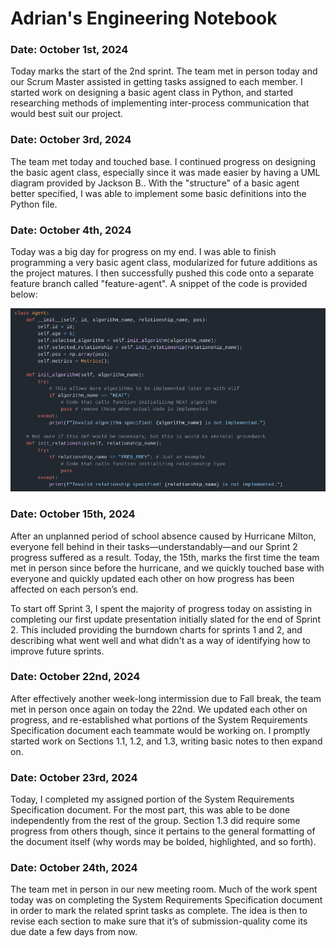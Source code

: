 # Adrian's Engineering Notebook
### Date: October 1st, 2024
Today marks the start of the 2nd sprint. The team met in person today and our Scrum Master assisted in getting tasks assigned to each member. I started work on designing a basic agent class in Python, and started researching methods of implementing inter-process communication that would best suit our project.

### Date: October 3rd, 2024
The team met today and touched base. I continued progress on designing the basic agent class, especially since it was made easier by having a UML diagram provided by Jackson B.. With the "structure" of a basic agent better specified, I was able to implement some basic definitions into the Python file.

### Date: October 4th, 2024
Today was a big day for progress on my end. I was able to finish programming a very basic agent class, modularized for future additions as the project matures. I then successfully pushed this code onto a separate feature branch called "feature-agent". A snippet of the code is provided below:

![Snippet of Agent class code](./LogPictures/Adrian/Adrian_10042024_agentsnippet.png)

### Date: October 15th, 2024
After an unplanned period of school absence caused by Hurricane Milton, everyone fell behind in their tasks—understandably—and our Sprint 2 progress suffered as a result. Today, the 15th, marks the first time the team met in person since before the hurricane, and we quickly touched base with everyone and quickly updated each other on how progress has been affected on each person’s end.

To start off Sprint 3, I spent the majority of progress today on assisting in completing our first update presentation initially slated for the end of Sprint 2. This included providing the burndown charts for sprints 1 and 2, and describing what went well and what didn't as a way of identifying how to improve future sprints.

### Date: October 22nd, 2024
After effectively another week-long intermission due to Fall break, the team met in person once again on today the 22nd. We updated each other on progress, and re-established what portions of the System Requirements Specification document each teammate would be working on. I promptly started work on Sections 1.1, 1.2, and 1.3, writing basic notes to then expand on.

### Date: October 23rd, 2024
Today, I completed my assigned portion of the System Requirements Specification document. For the most part, this was able to be done independently from the rest of the group. Section 1.3 did require some progress from others though, since it pertains to the general formatting of the document itself (why words may be bolded, highlighted, and so forth).

### Date: October 24th, 2024
The team met in person in our new meeting room. Much of the work spent today was on completing the System Requirements Specification document in order to mark the related sprint tasks as complete. The idea is then to revise each section to make sure that it’s of submission-quality come its due date a few days from now.